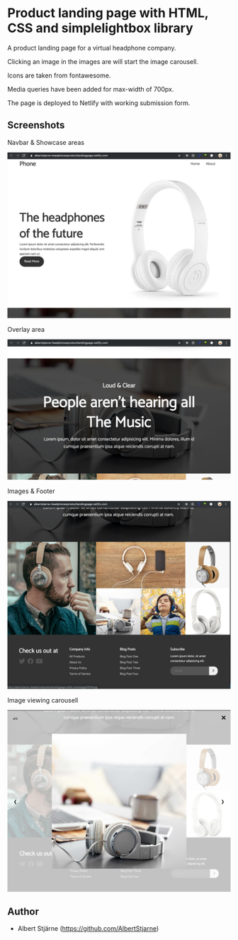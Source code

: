 # Product landing page with HTML, CSS and simplelightbox library

A product landing page for a virtual headphone company.

Clicking an image in the images are will start the image carousell.

Icons are taken from fontawesome.

Media queries have been added for max-width of 700px. 

The page is deployed to Netlify with working submission form.

## Screenshots

Navbar & Showcase areas

<img src="navbar-and-showcase.png" width=600>


Overlay area

<img src="overlay-area.png" width=600>


Images & Footer

<img src="images-and-footer.png" width=600>


Image viewing carousell

<img src="image-viewing.png" width=600>




## Author
* Albert Stjärne (https://github.com/AlbertStjarne)